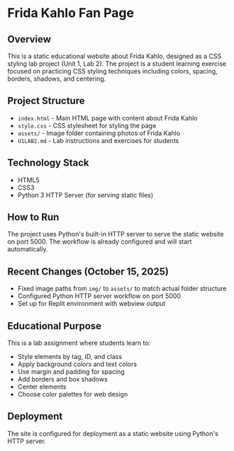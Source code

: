 # Frida Kahlo Fan Page

## Overview
This is a static educational website about Frida Kahlo, designed as a CSS styling lab project (Unit 1, Lab 2). The project is a student learning exercise focused on practicing CSS styling techniques including colors, spacing, borders, shadows, and centering.

## Project Structure
- `index.html` - Main HTML page with content about Frida Kahlo
- `style.css` - CSS stylesheet for styling the page
- `assets/` - Image folder containing photos of Frida Kahlo
- `U1LAB2.md` - Lab instructions and exercises for students

## Technology Stack
- HTML5
- CSS3
- Python 3 HTTP Server (for serving static files)

## How to Run
The project uses Python's built-in HTTP server to serve the static website on port 5000. The workflow is already configured and will start automatically.

## Recent Changes (October 15, 2025)
- Fixed image paths from `img/` to `assets/` to match actual folder structure
- Configured Python HTTP server workflow on port 5000
- Set up for Replit environment with webview output

## Educational Purpose
This is a lab assignment where students learn to:
- Style elements by tag, ID, and class
- Apply background colors and text colors
- Use margin and padding for spacing
- Add borders and box shadows
- Center elements
- Choose color palettes for web design

## Deployment
The site is configured for deployment as a static website using Python's HTTP server.
